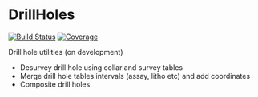 # DrillHoles

[![Build Status](https://travis-ci.com/rmcaixeta/DrillHoles.jl.svg?branch=master)](https://travis-ci.com/rmcaixeta/DrillHoles.jl)
[![Coverage](https://codecov.io/gh/rmcaixeta/DrillHoles.jl/branch/master/graph/badge.svg)](https://codecov.io/gh/rmcaixeta/DrillHoles.jl)

Drill hole utilities (on development)

- Desurvey drill hole using collar and survey tables
- Merge drill hole tables intervals (assay, litho etc) and add coordinates
- Composite drill holes
